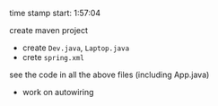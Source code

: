 time stamp start: 1:57:04

create maven project

- create `Dev.java`, `Laptop.java`
- crete `spring.xml`


see the code in all the above files (including App.java)
- work on autowiring

